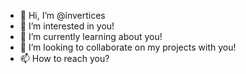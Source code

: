 - 👋 Hi, I’m @invertices
- 👀 I’m interested in you!
- 🌱 I’m currently learning about you!
- 💞️ I’m looking to collaborate on my projects with you!
- 📫 How to reach you?

